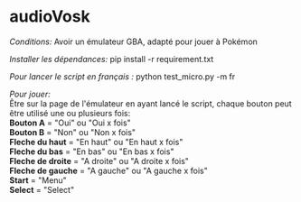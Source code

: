 # audioVosk
*Conditions:*
Avoir un émulateur GBA, adapté pour jouer à Pokémon
  
*Installer les dépendances:* 
pip install -r requirement.txt
  
*Pour lancer le script en français :*
python test_micro.py -m fr
  
*Pour jouer:*  
Être sur la page de l'émulateur en ayant lancé le script, chaque bouton peut être utilisé une ou plusieurs fois:  
**Bouton A** = "Oui" ou "Oui x fois"  
**Bouton B** = "Non" ou "Non x fois"  
**Fleche du haut** = "En haut" ou "En haut x fois"  
**Fleche du bas** = "En bas" ou "En bas x fois"  
**Fleche de droite** = "A droite" ou "A droite x fois"  
**Fleche de gauche** = "A gauche" ou "A gauche x fois"  
**Start** = "Menu"  
**Select** = "Select"  

